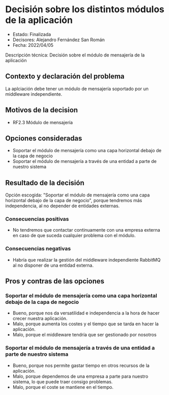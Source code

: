 # Decisión sobre los distintos módulos de la aplicación

* Estado: Finalizada
* Decisores: Alejandro Fernández San Román
* Fecha: 2022/04/05

Descripción técnica: Decisión sobre el módulo de mensajería de la aplicación

## Contexto y declaración del problema

La aplciación debe tener un módulo de mensajería soportado por un middleware independiente.

## Motivos de la decision 

* RF2.3 Módulo de mensajería

## Opciones consideradas

* Soportar el módulo de mensajería como una capa horizontal debajo de la capa de negocio
* Soportar el módulo de mensajería a través de una entidad a parte de nuestro sistema

## Resultado de la decisión

Opción escogida: "Soportar el módulo de mensajería como una capa horizontal debajo de la capa de negocio", porque tendremos más independencia, al no depender de entidades externas.

### Consecuencias positivas <!-- opcional -->

* No tendremos que contactar continuamente con una empresa externa en caso de que suceda cualquier problema con el módulo.

### Consecuencias negativas <!-- opcional -->

* Habría que realizar la gestión del middleware independiente RabbitMQ al no disponer de una entidad externa.

## Pros y contras de las opciones

### Soportar el módulo de mensajería como una capa horizontal debajo de la capa de negocio

* Bueno, porque nos da versatilidad e independencia a la hora de hacer crecer nuestra aplicación.
* Malo, porque aumenta los costes y el tiempo que se tarda en hacer la aplicación.
* Malo, porque el middleware tendría que ser gestionado por nosotros

### Soportar el módulo de mensajería a través de una entidad a parte de nuestro sistema

* Bueno, porque nos permite gastar tiempo en otros recursos de la aplicación.
* Malo, porque dependemos de una empresa a parte para nuestro sistema, lo que puede traer consigo problemas.
* Malo, porque el coste se mantiene en el tiempo.
